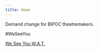 ```yaml
---
title: Home
---
```


Demand change for BIPOC theatremakers.

#WeSeeYou

[We See You W.A.T.](https://www.weseeyouwat.com/)